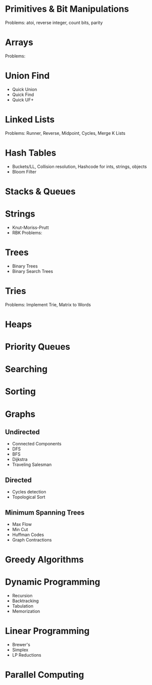 # Primitives & Bit Manipulations
Problems: atoi, reverse integer, count bits, parity  

# Arrays 
Problems:

# Union Find
* Quick Union
* Quick Find
* Quick UF+

# Linked Lists
Problems: Runner, Reverse, Midpoint, Cycles, Merge K Lists

# Hash Tables
* Buckets/LL, Collision resolution, Hashcode for ints, strings, objects
* Bloom Filter

# Stacks & Queues


# Strings
* Knut-Moriss-Prutt
* RBK
Problems: 

# Trees
* Binary Trees
* Binary Search Trees

# Tries
Problems: Implement Trie, Matrix to Words

# Heaps

# Priority Queues

# Searching

# Sorting

# Graphs
## Undirected
* Connected Components
* DFS
* BFS
* Dijkstra
* Traveling Salesman

## Directed
* Cycles detection
* Topological Sort

## Minimum Spanning Trees
* Max Flow
* Min Cut
* Huffman Codes
* Graph Contractions

# Greedy Algorithms

# Dynamic Programming
* Recursion
* Backtracking
* Tabulation
* Memorization

# Linear Programming
* Brewer's
* Simplex
* LP Reductions 

# Parallel Computing
